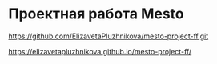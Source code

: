 # Проектная работа Mesto
https://github.com/ElizavetaPluzhnikova/mesto-project-ff.git

https://elizavetapluzhnikova.github.io/mesto-project-ff/
